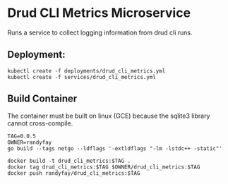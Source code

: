 # Drud CLI Metrics Microservice

Runs a service to collect logging information from drud cli runs.

## Deployment:
```
kubectl create -f deployments/drud_cli_metrics.yml
kubectl create -f services/drud_cli_metrics.yml
```

## Build Container

The container must be built on linux (GCE) because the sqlite3 library cannot cross-compile.

```
TAG=0.0.5
OWNER=randyfay
go build --tags netgo --ldflags '-extldflags "-lm -lstdc++ -static"'

docker build -t drud_cli_metrics:$TAG .
docker tag drud_cli_metrics:$TAG $OWNER/drud_cli_metrics:$TAG
docker push randyfay/drud_cli_metrics:$TAG
```
